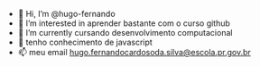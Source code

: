 - 👋 Hi, I’m @hugo-fernando
- 👀 I’m interested in  aprender  bastante com o curso github
- 🌱 I’m currently  cursando desenvolvimento computacional
- 💞️ tenho conhecimento de javascript
- 📫 meu email  hugo.fernandocardosoda.silva@escola.pr.gov.br

<!---
hugo-fernando/hugo-fernando is a ✨ special ✨ repository because its `README.md` (this file) appears on your GitHub profile.
You can click the Preview link to take a look at your changes.
--->
